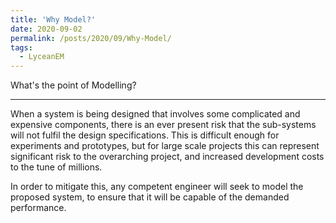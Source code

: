 ```yaml
---
title: 'Why Model?'
date: 2020-09-02
permalink: /posts/2020/09/Why-Model/
tags:
  - LyceanEM
---
```


What's the point of Modelling?

---

When a system is being designed that involves some complicated and expensive components, there is an ever present risk that the sub-systems will not fulfil the design specifications. This is difficult enough for experiments and prototypes, but for large scale projects this can represent significant risk to the overarching project, and increased development costs to the tune of millions.

In order to mitigate this, any competent engineer will seek to model the proposed system, to ensure that it will be capable of the demanded performance.
